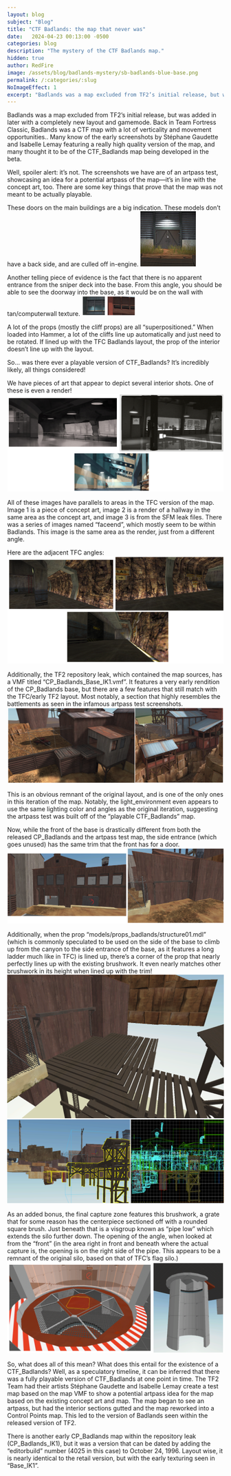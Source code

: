 ```yaml
---
layout: blog
subject: "Blog"
title: "CTF Badlands: the map that never was"
date:   2024-04-23 00:13:00 -0500
categories: blog
description: "The mystery of the CTF Badlands map."
hidden: true
author: RedFire
image: /assets/blog/badlands-mystery/sb-badlands-blue-base.png
permalink: /:categories/:slug
NoImageEffect: 1
excerpt: "Badlands was a map excluded from TF2’s initial release, but was added in later with a completely new layout and gamemode. Many know of the early screenshots, and many thought of those to be the playable version of the map. Well, spoiler alert: it’s not."
---
```


Badlands was a map excluded from TF2’s initial release, but was added in later with a completely new layout and gamemode. Back in Team Fortress Classic, Badlands was a CTF map with a lot of verticality and movement opportunities.. Many know of the early screenshots by Stéphane Gaudette and Isabelle Lemay featuring a really high quality version of the map, and many thought it to be of the CTF_Badlands map being developed in the beta.

Well, spoiler alert: it’s not. The screenshots we have are of an artpass test, showcasing an idea for a potential artpass of the map—it’s in line with the concept art, too. There are some key things that prove that the map was not meant to be actually playable.

These doors on the main buildings are a big indication. These models don’t have a back side, and are culled off in-engine. 
<img class="full-size" src="/assets/blog/badlands-mystery/blue-base-door.png" alt="The door props at the entrance of Blue base on Badlands." width="129"/>

Another telling piece of evidence is the fact that there is no apparent entrance from the sniper deck into the base. From this angle, you should be able to see the doorway into the base, as it would be on the wall with tan/computerwall texture. 
<img class="full-size" src="/assets/blog/badlands-mystery/badlands-sniperdeck-nodoor.png" alt="Left: the sniper deck on Red with no doorway to the interior. Right: the sniper deck on Blue with no doorway to the interior." width="124"/>

A lot of the props (mostly the cliff props) are all “superpositioned.” When loaded into Hammer, a lot of the cliffs line up automatically and just need to be rotated. If lined up with the TFC Badlands layout, the prop of the interior doesn’t line up with the layout.

So… was there ever a playable version of CTF_Badlands? It’s incredibly likely, all things considered!

We have pieces of art that appear to depict several interior shots. One of these is even a render!
![Left: Paintover partially showing the flag room, depicting the hallway leading out to the battlements. Right: Render of the hallway leading to the battlements, facing the flag room. Bottom: Alternate angle of the hallway leading to the battlements.](/assets/blog/badlands-mystery/badlands-interior-concepts.png)

All of these images have parallels to areas in the TFC version of the map. Image 1 is a piece of concept art, image 2 is a render of a hallway in the same area as the concept art, and image 3 is from the SFM leak files. There was a series of images named “faceend”, which mostly seem to be within Badlands. This image is the same area as the render, just from a different angle.

Here are the adjacent TFC angles:
![Left: Team Fortress Classic Badlands flag room, depicting the hallway leading out to the battlements. Right: RHallway leading to the battlements, facing the flag room. Bottom: Alternate angle of the hallway leading to the battlements.](/assets/blog/badlands-mystery/badlands-tfc-angles.png)

Additionally, the TF2 repository leak, which contained the map sources, has a VMF titled “CP_Badlands_Base_IK1.vmf”. It features a very early rendition of the CP_Badlands base, but there are a few features that still match with the TFC/early TF2 layout. Most notably, a section that highly resembles the battlements as seen in the infamous artpass test screenshots.
![Left: CP_Badlands_Base_IK1 battlements. Right: Art pass test Badlands battlements.](/assets/blog/badlands-mystery/badlands-baseik-stephane.png)

This is an obvious remnant of the original layout, and is one of the only ones in this iteration of the map. Notably, the light_environment even appears to use the same lighting color and angles as the original iteration, suggesting the artpass test was built off of the “playable CTF_Badlands” map.

Now, while the front of the base is drastically different from both the released CP_Badlands and the artpass test map, the side entrance (which goes unused) has the same trim that the front has for a door.
![Left: The front entrance of the base. Right: The unused side entrance on the base.](/assets/blog/badlands-mystery/badlands-baseik-entrance.png)

Additionally, when the prop “models/props_badlands/structure01.mdl” (which is commonly speculated to be used on the side of the base to climb up from the canyon to the side entrance of the base, as it features a long ladder much like in TFC) is lined up, there’s a corner of the prop that nearly perfectly lines up with the existing brushwork. It even nearly matches other brushwork in its height when lined up with the trim!
![The Structure 01 model on the side of the base.](/assets/blog/badlands-mystery/badlands-entrance01.png)
![Left: The Structure 01 model being aligned in the 3D view in Hammer. Right: Grid view, showing that the bottom of the bridge and the bottom of Structure 01 lines up.](/assets/blog/badlands-mystery/badlands-structure01-hammer.png)

As an added bonus, the final capture zone features this brushwork, a grate that for some reason has the centerpiece sectioned off with a rounded square brush. Just beneath that is a visgroup known as “pipe low” which extends the silo further down. The opening of the angle, when looked at from the “front” (in the area right in front and beneath where the actual capture is, the opening is on the right side of the pipe. This appears to be a remnant of the original silo, based on that of TFC’s flag silo.)
 ![Left: The rounded center-piece of the grate. Right: The "pipe low" vis group in Hammer.](/assets/blog/badlands-mystery/badlands-flagsilo-leftover.png)

So, what does all of this mean? What does this entail for the existence of a CTF_Badlands? Well, as a speculatory timeline, it can be inferred that there was a fully playable version of CTF_Badlands at one point in time. The TF2 Team had their artists Stéphane Gaudette and Isabelle Lemay create a test map based on the map VMF to show a potential artpass idea for the map based on the existing concept art and map. The map began to see an artpass, but had the interior sections gutted and the map reworked into a Control Points map. This led to the version of Badlands seen within the released version of TF2. 

There is another early CP_Badlands map within the repository leak (CP_Badlands_IK1), but it was a version that can be dated by adding the “editorbuild” number (4025 in this case) to October 24, 1996. Layout wise, it is nearly identical to the retail version, but with the early texturing seen in “Base_IK1”.
